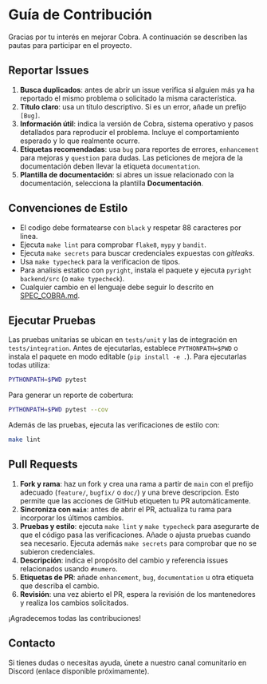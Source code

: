 # Guía de Contribución

Gracias por tu interés en mejorar Cobra. A continuación se describen las pautas para participar en el proyecto.

## Reportar Issues

1. **Busca duplicados**: antes de abrir un issue verifica si alguien más ya ha reportado el mismo problema o solicitado la misma característica.
2. **Título claro**: usa un título descriptivo. Si es un error, añade un prefijo `[Bug]`.
3. **Información útil**: indica la versión de Cobra, sistema operativo y pasos detallados para reproducir el problema. Incluye el comportamiento esperado y lo que realmente ocurre.
4. **Etiquetas recomendadas**: usa `bug` para reportes de errores, `enhancement` para mejoras y `question` para dudas. Las peticiones de mejora de la documentación deben llevar la etiqueta `documentation`.
5. **Plantilla de documentación**: si abres un issue relacionado con la documentación, selecciona la plantilla **Documentación**.

## Convenciones de Estilo

- El codigo debe formatearse con `black` y respetar 88 caracteres por linea.
- Ejecuta `make lint` para comprobar `flake8`, `mypy` y `bandit`.
- Ejecuta `make secrets` para buscar credenciales expuestas con *gitleaks*.
- Usa `make typecheck` para la verificacion de tipos.
- Para analisis estatico con `pyright`, instala el paquete y ejecuta
  `pyright backend/src` (o `make typecheck`).
- Cualquier cambio en el lenguaje debe seguir lo descrito en
  [SPEC_COBRA.md](SPEC_COBRA.md).

## Ejecutar Pruebas

Las pruebas unitarias se ubican en `tests/unit` y las de integración en
`tests/integration`. Antes de ejecutarlas, establece `PYTHONPATH=$PWD` o instala
el paquete en modo editable (`pip install -e .`). Para ejecutarlas todas utiliza:

```bash
PYTHONPATH=$PWD pytest
```

Para generar un reporte de cobertura:

```bash
PYTHONPATH=$PWD pytest --cov
```

Además de las pruebas, ejecuta las verificaciones de estilo con:

```bash
make lint
```

## Pull Requests

1. **Fork y rama**: haz un fork y crea una rama a partir de `main` con el prefijo adecuado (`feature/`, `bugfix/` o `doc/`) y una breve descripcion. Esto permite que las acciones de GitHub etiqueten tu PR automáticamente.
2. **Sincroniza con `main`**: antes de abrir el PR, actualiza tu rama para incorporar los últimos cambios.
3. **Pruebas y estilo**: ejecuta `make lint` y `make typecheck` para asegurarte de que el código pasa las verificaciones. Añade o ajusta pruebas cuando sea necesario. Ejecuta además `make secrets` para comprobar que no se subieron credenciales.
4. **Descripción**: indica el propósito del cambio y referencia issues relacionados usando `#numero`.
5. **Etiquetas de PR**: añade `enhancement`, `bug`, `documentation` u otra etiqueta que describa el cambio.
6. **Revisión**: una vez abierto el PR, espera la revisión de los mantenedores y realiza los cambios solicitados.

¡Agradecemos todas las contribuciones!

## Contacto

Si tienes dudas o necesitas ayuda, únete a nuestro canal comunitario en Discord (enlace disponible próximamente).
